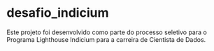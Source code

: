 # desafio_indicium
Este projeto foi desenvolvido como parte do processo seletivo para o Programa Lighthouse Indicium para a carreira de Cientista de Dados.
